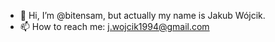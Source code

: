 - 👋 Hi, I’m @bitensam, but actually my name is Jakub Wójcik.
- 📫 How to reach me: j.wojcik1994@gmail.com

<!---
bitensam/bitensam is a ✨ special ✨ repository because its `README.md` (this file) appears on your GitHub profile.
You can click the Preview link to take a look at your changes.
--->

